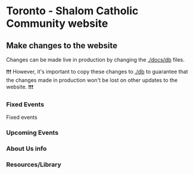# Toronto - Shalom Catholic Community website

## Make changes to the website

Changes can be made live in production by changing the [./docs/db](./docs/db/) files. 

❗❗❗ However, it's important to copy these changes to [./db](./db/) to guarantee that the changes made in production won't be lost on other updates to the website. ❗❗❗

### Fixed Events

Fixed events

### Upcoming Events

### About Us info

### Resources/Library